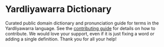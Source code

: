 
# Yardliyawarra Dictionary

Curated public domain dictionary and pronunciation guide for terms in the Yardliyawarra language. See the [contributing guide](https://github.com/drumworkteam/term/blob/make/.github/contributing.md) for details on how to contribute. We would love your support, even if it is just fixing a word or adding a single definition. Thank you for all your help!